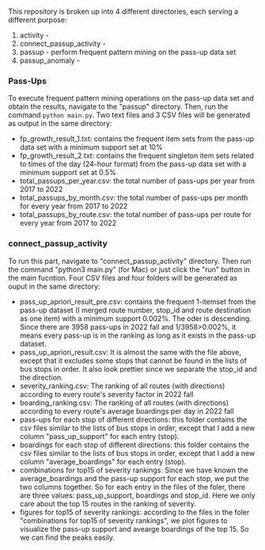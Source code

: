 This repository is broken up into 4 different directories, each serving a different purpose:

1. activity -
2. connect_passup_activity -
3. passup - perform frequent pattern mining on the pass-up data set
4. passup_anomaly -

### Pass-Ups

To execute frequent pattern mining operations on the pass-up data set and obtain the results, navigate to the "passup" directory. Then, run the command `python main.py`. Two text files and 3 CSV files will be generated as output in the same directory:

- fp_growth_result_1.txt: contains the frequent item sets from the pass-up data set with a minimum support set at 10%
- fp_growth_result_2.txt: contains the frequent singleton item sets related to times of the day (24-hour format) from the pass-up data set with a minimum support set at 0.5%
- total_passups_per_year.csv: the total number of pass-ups per year from 2017 to 2022
- total_passups_by_month.csv: the total number of pass-ups per month for every year from 2017 to 2022
- total_passups_by_route.csv: the total number of pass-ups per route for every year from 2017 to 2022

### connect_passup_activity

To run this part, navigate to "connect_passup_activity" directory. Then run the command "python3 main.py" (for Mac) or just click the "run" button in the main fucntion. Four CSV files and four folders will be generated as ouput in the same directory:

- pass_up_apriori_result_pre.csv: contains the frequent 1-itemset from the pass-up dataset (I merged route number, stop_id and route destination as one item) with a minimum support 0.002%. The oder is descending. Since there are 3958 pass-ups in 2022 fall and 1/3958>0.002%, it means every pass-up is in the ranking as long as it exists in the pass-up dataset.
- pass_up_apriori_result.csv: It is almost the same with the file above, except that it excludes some stops that cannot be found in the lists of bus stops in order. It also look prettier since we separate the stop_id and the direction.
- severity_ranking.csv: The ranking of all routes (with directions) according to every route's severity factor in 2022 fall
- boarding_ranking.csv: The ranking of all routes (with directions) according to every route's average boardings per day in 2022 fall
- pass-ups for each stop of different directions: this folder contains the csv files similar to the lists of bus stops in order, except that I add a new column "pass_up_support" for each entry (stop).
- boardings for each stop of different directions: this folder contains the csv files similar to the lists of bus stops in order, except that I add a new column "average_boardings" for each entry (stop).
- combinations for top15 of severity rankings: Since we have known the average_boardings and the pass-up support for each stop, we put the two columns together. So for each entry in the files of the foler, there are three values: pass_up_support, boardings and stop_id. Here we only care about the top 15 routes in the ranking of severity.
- figures for top15 of severity rankings: according to the files in the foler "combinations for top15 of severity rankings", we plot figures to visualize the pass-up support and avearge boardings of the top 15. So we can find the peaks easily.
